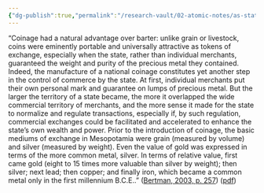 ```yaml
---
{"dg-publish":true,"permalink":"/research-vault/02-atomic-notes/as-states-and-empires-grew-normalization-and-regulation-of-trade-became-necessary-and-coinage-was-a-leap-forward-in-making-that-more-practical/"}
---
```


“Coinage had a natural advantage over barter: unlike grain or livestock, coins were eminently portable and universally attractive as tokens of exchange, especially when the state, rather than individual merchants, guaranteed the weight and purity of the precious metal they contained. Indeed, the manufacture of a national coinage constitutes yet another step in the control of commerce by the state. At first, individual merchants put their own personal mark and guarantee on lumps of precious metal. But the larger the territory of a state became, the more it overlapped the wide commercial territory of merchants, and the more sense it made for the state to normalize and regulate transactions, especially if, by such regulation, commercial exchanges could be facilitated and accelerated to enhance the state’s own wealth and power. Prior to the introduction of coinage, the basic mediums of exchange in Mesopotamia were grain (measured by volume) and silver (measured by weight). Even the value of gold was expressed in terms of the more common metal, silver. In terms of relative value, first came gold (eight to 15 times more valuable than silver by weight); then silver; next lead; then copper; and finally iron, which became a common metal only in the first millennium B.C.E..” ([Bertman, 2003, p. 257](zotero://select/library/items/YPMHZBXL)) ([pdf](zotero://open-pdf/library/items/X3CHJ4P3?page=270&annotation=HY9C9XXL))